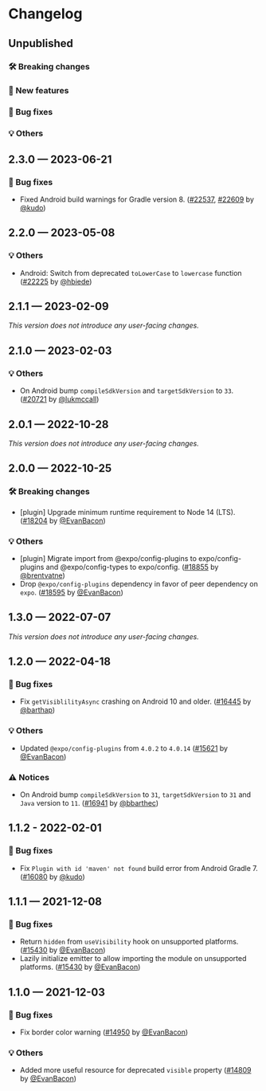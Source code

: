 # Changelog

## Unpublished

### 🛠 Breaking changes

### 🎉 New features

### 🐛 Bug fixes

### 💡 Others

## 2.3.0 — 2023-06-21

### 🐛 Bug fixes

- Fixed Android build warnings for Gradle version 8. ([#22537](https://github.com/expo/expo/pull/22537), [#22609](https://github.com/expo/expo/pull/22609) by [@kudo](https://github.com/kudo))

## 2.2.0 — 2023-05-08

### 💡 Others

- Android: Switch from deprecated `toLowerCase` to `lowercase` function ([#22225](https://github.com/expo/expo/pull/22225) by [@hbiede](https://github.com/hbiede))

## 2.1.1 — 2023-02-09

_This version does not introduce any user-facing changes._

## 2.1.0 — 2023-02-03

### 💡 Others

- On Android bump `compileSdkVersion` and `targetSdkVersion` to `33`. ([#20721](https://github.com/expo/expo/pull/20721) by [@lukmccall](https://github.com/lukmccall))

## 2.0.1 — 2022-10-28

_This version does not introduce any user-facing changes._

## 2.0.0 — 2022-10-25

### 🛠 Breaking changes

- [plugin] Upgrade minimum runtime requirement to Node 14 (LTS). ([#18204](https://github.com/expo/expo/pull/18204) by [@EvanBacon](https://github.com/EvanBacon))

### 💡 Others

- [plugin] Migrate import from @expo/config-plugins to expo/config-plugins and @expo/config-types to expo/config. ([#18855](https://github.com/expo/expo/pull/18855) by [@brentvatne](https://github.com/brentvatne))
- Drop `@expo/config-plugins` dependency in favor of peer dependency on `expo`. ([#18595](https://github.com/expo/expo/pull/18595) by [@EvanBacon](https://github.com/EvanBacon))

## 1.3.0 — 2022-07-07

_This version does not introduce any user-facing changes._

## 1.2.0 — 2022-04-18

### 🐛 Bug fixes

- Fix `getVisiblilityAsync` crashing on Android 10 and older. ([#16445](https://github.com/expo/expo/pull/16445) by [@barthap](https://github.com/barthap))

### 💡 Others

- Updated `@expo/config-plugins` from `4.0.2` to `4.0.14` ([#15621](https://github.com/expo/expo/pull/15621) by [@EvanBacon](https://github.com/EvanBacon))

### ⚠️ Notices

- On Android bump `compileSdkVersion` to `31`, `targetSdkVersion` to `31` and `Java` version to `11`. ([#16941](https://github.com/expo/expo/pull/16941) by [@bbarthec](https://github.com/bbarthec))

## 1.1.2 - 2022-02-01

### 🐛 Bug fixes

- Fix `Plugin with id 'maven' not found` build error from Android Gradle 7. ([#16080](https://github.com/expo/expo/pull/16080) by [@kudo](https://github.com/kudo))

## 1.1.1 — 2021-12-08

### 🐛 Bug fixes

- Return `hidden` from `useVisibility` hook on unsupported platforms. ([#15430](https://github.com/expo/expo/pull/15430) by [@EvanBacon](https://github.com/EvanBacon))
- Lazily initialize emitter to allow importing the module on unsupported platforms. ([#15430](https://github.com/expo/expo/pull/15430) by [@EvanBacon](https://github.com/EvanBacon))

## 1.1.0 — 2021-12-03

### 🐛 Bug fixes

- Fix border color warning ([#14950](https://github.com/expo/expo/pull/14950) by [@EvanBacon](https://github.com/EvanBacon))

### 💡 Others

- Added more useful resource for deprecated `visible` property ([#14809](https://github.com/expo/expo/pull/14809) by [@EvanBacon](https://github.com/EvanBacon))
